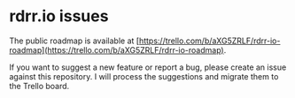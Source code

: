 # rdrr.io issues

The public roadmap is available at [https://trello.com/b/aXG5ZRLF/rdrr-io-roadmap](https://trello.com/b/aXG5ZRLF/rdrr-io-roadmap).

If you want to suggest a new feature or report a bug, please create an issue against this repository. I will process the suggestions and migrate them to the Trello board.
